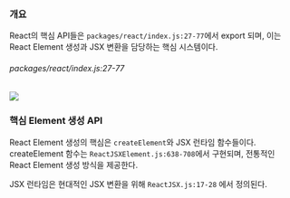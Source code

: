 
### 개요

React의 핵심 API들은 `packages/react/index.js:27-77`에서 export 되며, 이는 React Element 생성과 JSX 변환을 담당하는 핵심 시스템이다.

###### packages/react/index.js:27-77
![](https://i.imgur.com/pVardIN.png)

### 핵심 Element 생성 API

React Element 생성의 핵심은 `createElement`와 JSX 런타임 함수들이다.
createElement 함수는 `ReactJSXElement.js:638-708`에서 구현되며, 전통적인 React Element 생성 방식을 제공한다.


JSX 런타임은 현대적인 JSX 변환을 위해 `ReactJSX.js:17-28` 에서 정의된다.

